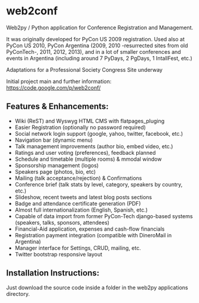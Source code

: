 web2conf
========

Web2py / Python application for Conference Registration and Management.

It was originally developed for PyCon US 2009 registration. 
Used also at PyCon US 2010, PyCon Argentina (2009, 2010 -resurrected sites from old PyConTech-, 2011, 2012, 2013), 
and in a lot of smaller conferences and events in Argentina (including around 7 PyDays, 2 PgDays, 1 IntallFest, etc.)

Adaptations for a Professional Society Congress Site underway

Initial project main and further information: https://code.google.com/p/web2conf/

Features & Enhancements:
------------------------

 * Wiki (ReST) and Wyswyg HTML CMS with flatpages_pluging
 * Easier Registration (optionally no password required) 
 * Social network login support (google, yahoo, twitter, facebook, etc.)
 * Navigation bar (dynamic menu)
 * Talk management improvements (author bio, embed video, etc.)
 * Ratings and user voting (preferences), feedback planned
 * Schedule and timetable (multiple rooms) & mmodal window
 * Sponsorship management (logos)
 * Speakers page (photos, bio, etc)
 * Mailing (talk acceptance/rejection) & Confirmations
 * Conference brief (talk stats by level, category, speakers by country, etc.)
 * Slideshow, recent tweets and latest blog posts sections
 * Badge and attendance certificate generation (PDF)
 * Almost full internationalization (English, Spanish, etc.)
 * Capable of data import from former PyCon-Tech django-based systems (speakers, talks, sponsors, attendees)
 * Financial-Aid application, expenses and cash-flow financials
 * Registration payment integration (compatible with DineroMail in Argentina)
 * Manager interface for Settings, CRUD, mailing, etc.
 * Twitter bootstrap responsive layout

Installation Instructions:
--------------------------

Just download the source code inside a folder in the web2py applications directory.
